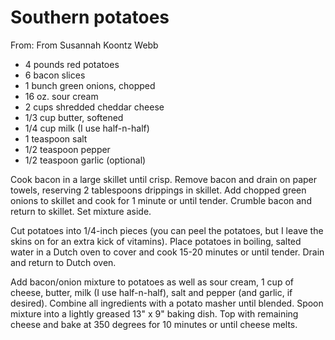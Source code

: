 # Southern potatoes
From: From Susannah Koontz Webb

* 4 pounds red potatoes
* 6 bacon slices
* 1 bunch green onions, chopped
* 16 oz. sour cream
* 2 cups shredded cheddar cheese
* 1/3 cup butter, softened
* 1/4 cup milk (I use half-n-half)
* 1 teaspoon salt
* 1/2 teaspoon pepper
* 1/2 teaspoon garlic (optional)

Cook bacon in a large skillet until crisp.  Remove bacon and drain on paper towels, reserving 2 tablespoons drippings in skillet.  Add chopped green onions to skillet and cook for 1 minute or until tender.  Crumble  bacon and return to skillet.  Set mixture aside.
 
Cut potatoes into 1/4-inch pieces (you can peel the potatoes, but I leave the skins on for an extra kick of vitamins).  Place potatoes in boiling, salted water in a Dutch oven to cover and cook 15-20 minutes or until tender.  Drain and return to Dutch oven.
 
Add bacon/onion mixture to potatoes as well as sour cream, 1 cup of cheese, butter, milk (I use half-n-half), salt and pepper (and garlic, if desired).  Combine all ingredients with a potato masher until blended.  Spoon mixture into a lightly greased 13" x 9" baking dish.  Top with remaining cheese and bake at 350 degrees for 10 minutes or until cheese melts.

